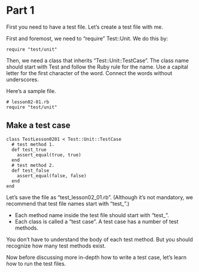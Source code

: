 # Part 1

First you need to have a test file. Let’s create a test file with me.

First and foremost, we need to “require” Test::Unit. We do this by:

    require "test/unit"


Then, we need a class that inherits “Test::Unit::TestCase”. The class name should start with Test and follow the Ruby rule for the name. Use a capital letter for the first character of the word. Connect the words without underscores.

Here’s a sample file.

    # lesson02-01.rb
    require "test/unit"

## Make a test case

    class TestLesson0201 < Test::Unit::TestCase
      # test method 1.
      def test_true
        assert_equal(true, true)
      end
      # test method 2.
      def test_false
        assert_equal(false, false)
      end
    end


Let’s save the file as “test\_lesson02\_01.rb”.  (Although it’s not mandatory, we recommend that test file names start with “test_”.)


* Each method name inside the test file should start with “test_”.
* Each class is called a “test case”. A test case has a number of test methods.


You don’t have to understand the body of each test method. But you should recognize how many test methods exist.

Now before discussing more in-depth how to write a test case, let’s learn how to run the test files.
